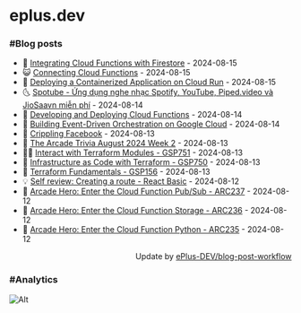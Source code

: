 # eplus.dev

### #Blog posts

<!-- BLOG-POST-LIST:START -->
 - 🧰 [Integrating Cloud Functions with Firestore](https://eplus.dev/integrating-cloud-functions-with-firestore) - 2024-08-15
 - 😺 [Connecting Cloud Functions](https://eplus.dev/connecting-cloud-functions) - 2024-08-15
 - 🗽 [Deploying a Containerized Application on Cloud Run](https://eplus.dev/deploying-a-containerized-application-on-cloud-run) - 2024-08-15
 - 🌜 [Spotube - Ứng dụng nghe nhạc Spotify, YouTube, Piped.video và JioSaavn miễn phí](https://eplus.dev/spotube-ung-dung-nghe-nhac-spotify-youtube-pipedvideo-va-jiosaavn-mien-phi) - 2024-08-14
 - 📝 [Developing and Deploying Cloud Functions](https://eplus.dev/developing-and-deploying-cloud-functions) - 2024-08-14
 - 🚀 [Building Event-Driven Orchestration on Google Cloud](https://eplus.dev/building-event-driven-orchestration-on-google-cloud) - 2024-08-14
 - 💼 [Crippling Facebook](https://eplus.dev/crippling-facebook) - 2024-08-13
 - 🦣 [The Arcade Trivia August 2024 Week 2](https://eplus.dev/the-arcade-trivia-august-2024-week-2) - 2024-08-13
 - 👨‍🏫 [Interact with Terraform Modules - GSP751](https://eplus.dev/interact-with-terraform-modules-gsp751) - 2024-08-13
 - 🔭 [Infrastructure as Code with Terraform - GSP750](https://eplus.dev/infrastructure-as-code-with-terraform-gsp750) - 2024-08-13
 - 🤡 [Terraform Fundamentals - GSP156](https://eplus.dev/terraform-fundamentals-gsp156) - 2024-08-13
 - 💡 [Self review: Creating a route - React Basic](https://eplus.dev/self-review-creating-a-route-react-basic) - 2024-08-12
 - 🦣 [Arcade Hero: Enter the Cloud Function Pub/Sub - ARC237](https://eplus.dev/arcade-hero-enter-the-cloud-function-pub-sub-arc-237) - 2024-08-12
 - 💪 [Arcade Hero: Enter the Cloud Function Storage - ARC236](https://eplus.dev/arcade-hero-enter-the-cloud-function-storage-arc236) - 2024-08-12
 - 🤡 [Arcade Hero: Enter the Cloud Function Python - ARC235](https://eplus.dev/arcade-hero-enter-the-cloud-function-python-arc235) - 2024-08-12<!-- BLOG-POST-LIST:END -->

<div align="right">
  Update by <a target="_blank"
    href="https://github.com/ePlus-DEV/blog-post-workflow">ePlus-DEV/blog-post-workflow</a>
</div>

### #Analytics
![Alt](https://repobeats.axiom.co/api/embed/9990f7cddfbad8d834990b10ccad05f81ac1096f.svg "Repobeats analytics image")
